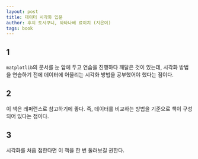 ```yaml
---
layout: post
title: 데이터 시각화 입문
author: 후지 토시쿠니, 와타나베 료이치 (지은이)
tags: book
---
```


## 1

`matplotlib`의 문서를 눈 앞에 두고 연습을 진행하다 깨달은 것이 있는데, 시각화 방법을 연습하기 전에 데이터에 어울리는 시각화 방법을 공부했어야 했다는 점이다.

## 2

이 책은 레퍼런스로 참고하기에 좋다. 즉, 데이터를 비교하는 방법을 기준으로 책이 구성되어 있다는 점이다.

## 3

시각화를 처음 접한다면 이 책을 한 번 둘러보길 권한다.

